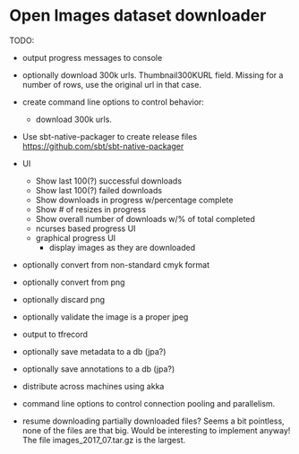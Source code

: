 # Open Images dataset downloader

TODO:
* output progress messages to console
* optionally download 300k urls. Thumbnail300KURL field. Missing for a number of rows, use the original url in that case.
* create command line options to control behavior:
    * download 300k urls.
* Use sbt-native-packager to create release files https://github.com/sbt/sbt-native-packager

* UI
    * Show last 100(?) successful downloads
    * Show last 100(?) failed downloads
    * Show downloads in progress w/percentage complete
    * Show # of resizes in progress 
    * Show overall number of downloads w/% of total completed
    * ncurses based progress UI
    * graphical progress UI
        * display images as they are downloaded
* optionally convert from non-standard cmyk format
* optionally convert from png
* optionally discard png
* optionally validate the image is a proper jpeg

* output to tfrecord
* optionally save metadata to a db (jpa?)
* optionally save annotations to a db (jpa?)
* distribute across machines using akka
* command line options to control connection pooling and parallelism.
* resume downloading partially downloaded files? Seems a bit pointless, none of the files are that big. Would be interesting to implement anyway! The file images_2017_07.tar.gz is the largest.
